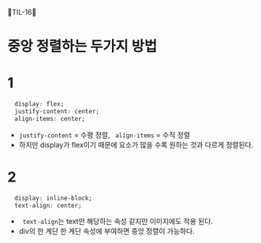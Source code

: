 🦁TIL-16🦁

# 중앙 정렬하는 두가지 방법

# 1
```css
  display: flex;
  justify-content: center;
  align-items: center;
```
- `justify-content` = 수평 정렬, ` align-items` = 수직 정렬
- 하지만 display가 flex이기 때문에 요소가 많을 수록 원하는 것과 다르게 정렬된다.

# 2
```css
  display: inline-block;
  text-align: center;
```
- ` text-align`는 text만 해당하는 속성 같지만 이미지에도 적용 된다.
- div의 한 계단 한 계단 속성에 부여하면 중앙 정렬이 가능하다.
